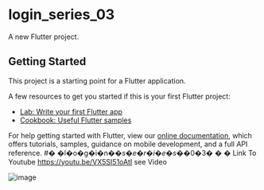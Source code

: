 # login_series_03

A new Flutter project.

## Getting Started

This project is a starting point for a Flutter application.

A few resources to get you started if this is your first Flutter project:

- [Lab: Write your first Flutter app](https://flutter.dev/docs/get-started/codelab)
- [Cookbook: Useful Flutter samples](https://flutter.dev/docs/cookbook)

For help getting started with Flutter, view our
[online documentation](https://flutter.dev/docs), which offers tutorials,
samples, guidance on mobile development, and a full API reference.
#� �l�o�g�i�n�_�s�e�r�i�e�s�_�0�3�
�
�
Link To Youtube https://youtu.be/VX5SI51oAtI
see Video 

![image](https://user-images.githubusercontent.com/84387195/181229050-f30c75cd-f0fa-422d-9ab0-8405eaba7eca.png)
